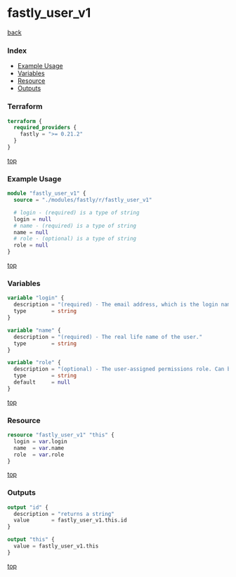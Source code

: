 # fastly_user_v1

[back](../fastly.md)

### Index

- [Example Usage](#example-usage)
- [Variables](#variables)
- [Resource](#resource)
- [Outputs](#outputs)

### Terraform

```terraform
terraform {
  required_providers {
    fastly = ">= 0.21.2"
  }
}
```

[top](#index)

### Example Usage

```terraform
module "fastly_user_v1" {
  source = "./modules/fastly/r/fastly_user_v1"

  # login - (required) is a type of string
  login = null
  # name - (required) is a type of string
  name = null
  # role - (optional) is a type of string
  role = null
}
```

[top](#index)

### Variables

```terraform
variable "login" {
  description = "(required) - The email address, which is the login name, of this user."
  type        = string
}

variable "name" {
  description = "(required) - The real life name of the user."
  type        = string
}

variable "role" {
  description = "(optional) - The user-assigned permissions role. Can be `user` (the default), `billing`, `engineer`, or `superuser`."
  type        = string
  default     = null
}
```

[top](#index)

### Resource

```terraform
resource "fastly_user_v1" "this" {
  login = var.login
  name  = var.name
  role  = var.role
}
```

[top](#index)

### Outputs

```terraform
output "id" {
  description = "returns a string"
  value       = fastly_user_v1.this.id
}

output "this" {
  value = fastly_user_v1.this
}
```

[top](#index)